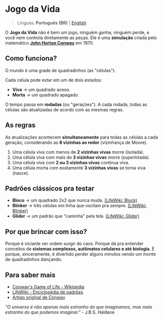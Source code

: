 # Jogo da Vida

> Línguas: **Português (BR)** | [English](README.en.md)

O **Jogo da Vida** não é bem um jogo, ninguém ganha, ninguém perde, e você nem controla diretamente as peças. Ele é uma **simulação** criada pelo matemático **[John Horton Conway](https://pt.wikipedia.org/wiki/John_Horton_Conway)** em 1970.

## Como funciona?

O mundo é uma grade de quadradinhos (as "células").

Cada célula pode estar em um de dois estados:

- **Viva** → um quadrado aceso.
- **Morta** → um quadrado apagado.

O tempo passa em **rodadas** (ou "gerações"). A cada rodada, todas as células são atualizadas de acordo com as mesmas regras.

## As regras

As atualizações acontecem **simultaneamente** para todas as células a cada geração, considerando as **8 vizinhas ao redor** (vizinhança de Moore).

1. Uma célula viva com menos de **2 vizinhas vivas** morre (isolada).
2. Uma célula viva com mais de **3 vizinhas vivas** morre (superlotada).
3. Uma célula viva com **2 ou 3 vizinhas vivas** continua viva.
4. Uma célula morta com exatamente **3 vizinhas vivas** se torna viva (nasce).

## Padrões clássicos pra testar

- **Bloco** → um quadrado 2x2 que nunca muda. [(LifeWiki: Block)](https://conwaylife.com/wiki/Block)
- **Blinker** → três células em linha que oscilam pra sempre. [(LifeWiki: Blinker)](https://conwaylife.com/wiki/Blinker)
- **Glider** → um padrão que "caminha" pela tela. [(LifeWiki: Glider)](https://conwaylife.com/wiki/Glider)

## Por que brincar com isso?

Porque é viciante ver ordem surgir do caos. Porque dá pra entender conceitos de **sistemas complexos, autômatos celulares e até biologia**. E porque, sinceramente, é divertido perder alguns minutos vendo um monte de quadradinhos dançando.

## Para saber mais

- [Conway's Game of Life - Wikipedia](https://pt.wikipedia.org/wiki/Jogo_da_vida_de_Conway)
- [LifeWiki - Enciclopédia de padrões](https://conwaylife.com/wiki/)
- [Artigo original de Conway](https://web.stanford.edu/class/sts145/Library/life.pdf)

_"O universo é não apenas mais estranho do que imaginamos, mas mais estranho do que podemos imaginar."_ - J.B.S. Haldane
